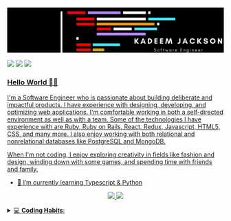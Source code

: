 <!-- Banner -->
![Uh oh my banner didn't load!](https://github.com/Cro5s/Cro5s/blob/main/assets/banner_edit.png)

<!-- Social Shields -->
<a href="https://www.linkedin.com/in/kadeem-jackson-4349348a/" target="_blank"><img src="https://img.shields.io/badge/linkedin-%230077B5.svg?&style=for-the-badge&logo=linkedin&logoColor=white" /></a>
<a href="https://www.instagram.com/deemyjackson/" target="_blank"><img src="https://img.shields.io/badge/instagram-%23E4405F.svg?&style=for-the-badge&logo=instagram&logoColor=white" /></a> 
<a href="https://www.kadeemjackson.dev" target="_blank"><img src="https://img.shields.io/badge/portfolio-%2300C244.svg?&style=for-the-badge&logo=portfolio&logoColor=white">

<!-- Unused Shields [<img src="https://img.shields.io/badge/twitter-%231DA1F2.svg?&style=for-the-badge&logo=twitter&logoColor=white" />](https://twitter.com/USERNAME) [<img src="https://img.shields.io/badge/medium-%2312100E.svg?&style=for-the-badge&logo=medium&logoColor=white" />](https://medium.com/USERNAME)  [<img src = "https://img.shields.io/badge/facebook-%231877F2.svg?&style=for-the-badge&logo=facebook&logoColor=white">](https://www.facebook.com/USERNAME) -->
<!-- Find a ton of other badges here! https://github.com/alexandresanlim/Badges4-README.md-Profile -->

<!-- Github Visits -->
<!-- [![Visits Badge](https://badges.pufler.dev/visits/cro5s/cro5s)](https://badges.pufler.dev) -->
<!-- [![Years Badge](https://badges.pufler.dev/years/cro5s)](https://badges.pufler.dev) -->
<!-- <img src="https://badges.pufler.dev/visits/cro5s/cro5s"> -->

<!-- The good stuff -->
### Hello World 👋🏾 
I'm a Software Engineer who is passionate about building deliberate and impactful products. I have experience with designing, developing, and optimizing web applications. I'm comfortable working in both a self-directed environment as well as with a team. Some of the technologies I have experience with are Ruby, Ruby on Rails, React, Redux, Javascript, HTML5, CSS, and many more. I also enjoy working with both relational and nonrelational databases like PostgreSQL and MongoDB.

When I'm not coding, I enjoy exploring creativity in fields like fashion and design, winding down with some games, and spending time with friends and family.

- 🌱 I’m currently learning Typescript & Python

<p align = "center">
  <img src = "https://github-readme-stats.vercel.app/api?username=cro5s&show_icons=true&count_private=true&custom_title=Kadeem's GitHub Stats&bg_color=000000&title_color=FF0000&text_color=FFFFFF&icon_color=9F55FF">
  <img src = "https://github-readme-stats.vercel.app/api/top-langs/?username=cro5s&layout=compact&bg_color=000000&title_color=61DAFB&text_color=FFFFFF">
</p>

<details> 
 <summary>💻 <b> Coding Habits</b>: </summary>

<!--START_SECTION:waka-->
![Profile Views](http://img.shields.io/badge/Profile%20Views-0-blue)

**🐱 My Github Data** 

> 🏆 23 Contributions in the Year 2021
 > 
> 📦 121.1 kB Used in Github's Storage 
 > 
> 💼 Opted to Hire
 > 
> 📜 14 Public Repositories 
 > 
> 🔑 7 Private Repositories  
 > 
**I'm a Night 🦉** 

```text
🌞 Morning    26 commits     █░░░░░░░░░░░░░░░░░░░░░░░░   3.63% 
🌆 Daytime    225 commits    ███████░░░░░░░░░░░░░░░░░░   31.38% 
🌃 Evening    339 commits    ███████████░░░░░░░░░░░░░░   47.28% 
🌙 Night      127 commits    ████░░░░░░░░░░░░░░░░░░░░░   17.71%

```
📅 **I'm Most Productive on Tuesday** 

```text
Monday       118 commits    ████░░░░░░░░░░░░░░░░░░░░░   16.46% 
Tuesday      132 commits    ████░░░░░░░░░░░░░░░░░░░░░   18.41% 
Wednesday    131 commits    ████░░░░░░░░░░░░░░░░░░░░░   18.27% 
Thursday     122 commits    ████░░░░░░░░░░░░░░░░░░░░░   17.02% 
Friday       111 commits    ███░░░░░░░░░░░░░░░░░░░░░░   15.48% 
Saturday     55 commits     ██░░░░░░░░░░░░░░░░░░░░░░░   7.67% 
Sunday       48 commits     █░░░░░░░░░░░░░░░░░░░░░░░░   6.69%

```


📊 **This Week I Spent My Time On** 

```text
🔥 Editors: 
VS Code                  6 hrs 31 mins       █████████████████████████   100.0%

```

**I Mostly Code in JavaScript** 

```text
JavaScript               10 repos            ████████████░░░░░░░░░░░░░   47.62% 
Ruby                     4 repos             ████░░░░░░░░░░░░░░░░░░░░░   19.05% 
Python                   3 repos             ███░░░░░░░░░░░░░░░░░░░░░░   14.29% 
CSS                      1 repo              █░░░░░░░░░░░░░░░░░░░░░░░░   4.76% 
Swift                    1 repo              █░░░░░░░░░░░░░░░░░░░░░░░░   4.76%

```



<!--END_SECTION:waka-->

</details>

<!--
**Cro5s/Cro5s** is a ✨ _special_ ✨ repository because its `README.md` (this file) appears on your GitHub profile.

Here are some ideas to get you started:

- 🔭 I’m currently working on ...
- 🌱 I’m currently learning ...
- 👯 I’m looking to collaborate on ...
- 🤔 I’m looking for help with ...
- 💬 Ask me about ...
- 📫 How to reach me: ...
- 😄 Pronouns: ...
- ⚡ Fun fact: ...
-->
